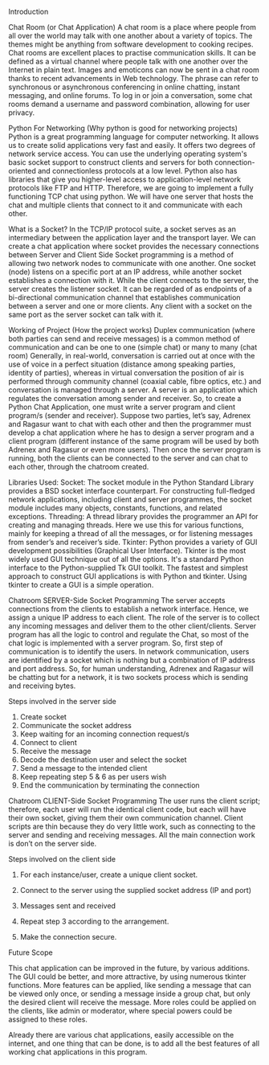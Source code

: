 Introduction

Chat Room (or Chat Application)
A chat room is a place where people from all over the world may talk with one another about a variety of topics. The themes might be anything from software development to cooking recipes. Chat rooms are excellent places to practise communication skills.
 It can be defined as a virtual channel where people talk with one another over the Internet in plain text. Images and emoticons can now be sent in a chat room thanks to recent advancements in Web technology. 
The phrase can refer to synchronous or asynchronous conferencing in online chatting, instant messaging, and online forums. To log in or join a conversation, some chat rooms demand a username and password combination, allowing for user privacy.

Python For Networking (Why python is good for networking projects)
Python is a great programming language for computer networking. It allows us to create solid applications very fast and easily. It offers two degrees of network service access. You can use the underlying operating system's basic socket support to construct clients and servers for both connection-oriented and connectionless protocols at a low level.
Python also has libraries that give you higher-level access to application-level network protocols like FTP and HTTP.
Therefore, we are going to implement a fully functioning TCP chat using python. We will have one server that hosts the chat and multiple clients that connect to it and communicate with each other. 

What is a Socket?
In the TCP/IP protocol suite, a socket serves as an intermediary between the application layer and the transport layer. We can create a chat application where socket provides the necessary connections between Server and Client Side
Socket programming is a method of allowing two network nodes to communicate with one another. One socket (node) listens on a specific port at an IP address, while another socket establishes a connection with it. While the client connects to the server, the server creates the listener socket.
It can be regarded of as endpoints of a bi-directional communication channel that establishes communication between a server and one or more clients. Any client with a socket on the same port as the server socket can talk with it.

Working of Project (How the project works)
Duplex communication (where both parties can send and receive messages) is a common method of communication and can be one to one (simple chat) or many to many (chat room)
Generally, in real-world, conversation is carried out at once with the use of voice in a perfect situation (distance among speaking parties, identity of parties), whereas in virtual conversation the position of air is performed through community channel (coaxial cable, fibre optics, etc.) and conversation is managed through a server. 
A server is an application which regulates the conversation among sender and receiver.
So, to create a Python Chat Application, one must write a server program and client program/s (sender and receiver). Suppose two parties, let’s say, Adrenex and Ragasur want to chat with each other and then the programmer must develop a chat application where he has to design a server program and a client program (different instance of the same program will be used by both Adrenex and Ragasur or even more users).
 Then once the server program is running, both the clients can be connected to the server and can chat to each other, through the chatroom created. 

Libraries Used:
Socket: The socket module in the Python Standard Library provides a BSD socket interface counterpart. For constructing full-fledged network applications, including client and server programmes, the socket module includes many objects, constants, functions, and related exceptions.
Threading: A thread library provides the programmer an API for creating and managing threads. Here we use this for various functions, mainly for keeping a thread of all the messages, or for listening messages from sender’s and receiver’s side.
Tkinter: Python provides a variety of GUI development possibilities (Graphical User Interface). Tkinter is the most widely used GUI technique out of all the options. It's a standard Python interface to the Python-supplied Tk GUI toolkit. The fastest and simplest approach to construct GUI applications is with Python and tkinter. Using tkinter to create a GUI is a simple operation.

Chatroom SERVER-Side Socket Programming
The server accepts connections from the clients to establish a network interface. Hence, we assign a unique IP address to each client. The role of the server is to collect any incoming messages and deliver them to the other client/clients.
Server program has all the logic to control and regulate the Chat, so most of the chat logic is implemented with a server program. So, first step of communication is to identify the users. In network communication, users are identified by a socket which is nothing but a combination of IP address and port address. So, for human understanding, Adrenex and Ragasur will be chatting but for a network, it is two sockets process which is sending and receiving bytes. 

Steps involved in the server side
1.	Create socket
2.	Communicate the socket address
3.	Keep waiting for an incoming connection request/s
4.	Connect to client
5.	Receive the message
6.	Decode the destination user and select the socket
7.	Send a message to the intended client
8.	Keep repeating step 5 & 6 as per users wish
9.	End the communication by terminating the connection

Chatroom CLIENT-Side Socket Programming
The user runs the client script; therefore, each user will run the identical client code, but each will have their own socket, giving them their own communication channel. Client scripts are thin because they do very little work, such as connecting to the server and sending and receiving messages. All the main connection work is don’t on the server side.

Steps involved on the client side

1. For each instance/user, create a unique client socket. 

2. Connect to the server using the supplied socket address (IP and port)

3. Messages sent and received

4. Repeat step 3 according to the arrangement.

5. Make the connection secure.

Future Scope

This chat application can be improved in the future, by various additions. The GUI could be better, and more attractive, by using numerous tkinter functions. More features can be applied, like sending a message that can be viewed only once, or sending a message inside a group chat, but only the desired client will receive the message. More roles could be applied on the clients, like admin or moderator, where special powers could be assigned to these roles. 

Already there are various chat applications, easily accessible on the internet, and one thing that can be done, is to add all the best features of all working chat applications in this program.

